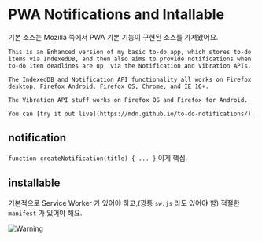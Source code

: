 # PWA Notifications and Intallable
기본 소스는 Mozilla 쪽에서 PWA 기본 기능이 구현된 소스를 가져왔어요.

```
This is an Enhanced version of my basic to-do app, which stores to-do items via IndexedDB, and then also aims to provide notifications when to-do item deadlines are up, via the Notification and Vibration APIs.

The IndexedDB and Notification API functionality all works on Firefox desktop, Firefox Android, Firefox OS, Chrome, and IE 10+.

The Vibration API stuff works on Firefox OS and Firefox for Android.

You can [try it out live](https://mdn.github.io/to-do-notifications/).
```


## notification
`function createNotification(title) { ... }` 이게 핵심.

## installable
기본적으로 Service Worker 가 있어야 하고,(깡통 `sw.js` 라도 있어야 함) 적절한 `manifest` 가 있어야 해요. 

[![Warning](http://img.youtube.com/vi/K5eGxwagx-w/0.jpg)](https://youtu.be/K5eGxwagx-w?t=0s)

